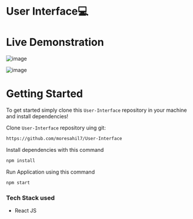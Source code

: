 # User Interface💻

# Live Demonstration


![image](https://user-images.githubusercontent.com/82169025/148420917-3d3b4f3c-6ccd-4394-9028-336544ef1b96.png)


![image](https://user-images.githubusercontent.com/82169025/148421009-91bdc07e-fc7f-4022-a814-32e7a67ed4ac.png)

# Getting Started
To get started  simply clone this `User-Interface` repository in your machine and install dependencies!

Clone `User-Interface` repository uing git:
```bash
https://github.com/moresahil7/User-Interface
```
Install dependencies with this command
```bash
npm install
```
Run Application using this command
```bash
npm start
```

### Tech Stack used
* React JS
